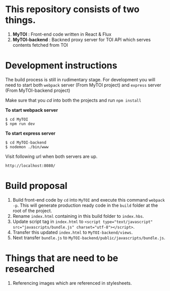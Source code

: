 # This repository consists of two things.
1. **MyTOI** 					:	Front-end code written in React & Flux
2. **MyTOI-backend** 	:	Backned proxy server for TOI API which serves contents fetched from TOI

# Development instructions

The build process is still in rudimentary stage. For development you will need to start both `webpack` server (From MyTOI project) and `express` server (From MyTOI-backend project)

Make sure that you *cd* into both the projects and run `npm install`

**To start webpack server**
```
$ cd MyTOI
$ npm run dev
```

**To start express server**
```
$ cd MyTOI-backend
$ nodemon ./bin/www
```

Visit following url when both servers are up.
```
http://localhost:8080/
```

# Build proposal
1. Build front-end code by `cd` into `MyTOI` and execute this command `webpack -p`. This will generate production ready code in the `build` folder at the root of the project.
2. Rename `index.html` containing in this build folder to `index.hbs`.
3. Update script tag in `index.html` to `<script type="text/javascript" src="javascripts/bundle.js" charset="utf-8"></script>`.
4. Transfer this updated `index.html` to `MyTOI-backend/views`.
5. Next transfer `bundle.js` to `MyTOI-backend/public/javascripts/bundle.js`.

# Things that are need to be researched
1. Referencing images which are referenced in stylesheets.